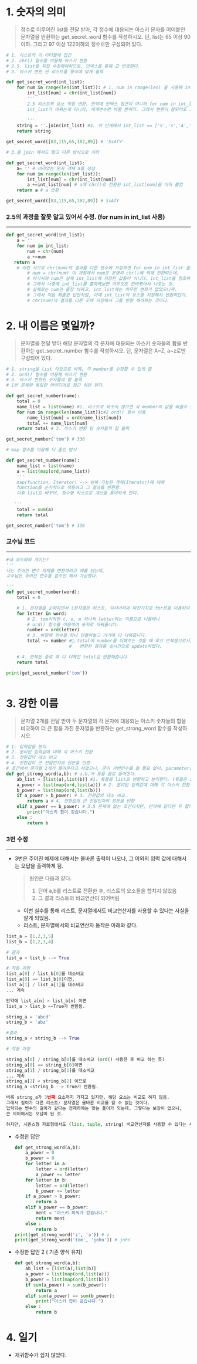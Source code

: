 # 1. 숫자의 의미

> 정수로 이루어진 list를 전달 받아, 각 정수에 대응되는 아스키 문자를 이어붙인 문자열을 반환하는 get_secret_word 함수를 작성하시오. 단, list는 65 이상 90 이하. 그리고 97 이상 122이하의 정수로만 구성되어 있다.

```python
# 1. 리스트의 각 리터럴에 접근
# 2. chr() 함수를 이용해 아스키 변환
# 2.5. list를 직접 수정해야하므로, 인덱스를 통해 값 변경한다.
# 3. 아스키 변환 된 리스트를 형식에 맞게 출력

def get_secret_word(int_list): 
    for num in range(len(int_list)): # 1. num in range(len) 을 사용해 int_list의 각 인덱스를 지칭할 수 있게 됨
        int_list[num] = chr(int_list[num])
        '''
        2.5 리스트의 요소 직접 변환. 만약에 인덱스 접근이 아니라 for num in int_list를 사용했다면, num = chr(num)을 하더라도, 
        int_list가 바뀌는게 아니라, 매개변수만 바뀔 뿐이다. 그래서 변환이 잘되어도 그 값이 return 되지는 않는다.
        
        '''
    string = ''.join(int_list) #3. 이 단계에서 int_list == ['S','s','A','f','Y']이다. .join() 메서드를 이용해 형식을 변경한다.
    return string
```

```python
get_secret_word([83,115,65,102,89]) # 'SsAfY'
```

```python
# 3.을 join 메서드 말고 다른 방식으로 처리

def get_secret_word(int_list):
    a= '' # 비어있는 문자 객체 a를 생성
    for num in range(len(int_list)): 
        int_list[num] = chr(int_list[num])
        a +=int_list[num] # a에 chr()로 전환된 int_list[num]을 이어 붙임
    return a # a 반환

```

``` python
get_secret_word([83,115,65,102,89]) # SsAfY
```



###  2.5의 과정을 잘못 알고 있어서 수정. (for num in int_list 사용)

---



```python
def get_secret_word(int_list):
    a = ''
    for num in int_list:
        num = chr(num)
        a +=num
   return a
	# 이런 식으로 chr(num)의 결과를 다른 변수에 저장하면 for num in int_list 꼴을 사용할 수 있다.
        # num = chr(num) 이 과정에서 num은 분명히 chr()에 의해 전환되는데,
        # 여기서의 num은 실제 int_list에 저장된 값들이 아니다. int_list를 참조하는 다른 변수일뿐이다.
        # 그래서 나중에 int_list를 출력해보면 아무것도 안바뀌어서 나오는 것.
        # 실제로는 num만 줄창 바뀌고, int_list에는 아무런 변화가 없었으니까.
        # 그래서 처음 제출한 답안처럼, 아예 int_list의 요소를 지정해서 변환하던가.
        # chr(num)의 결과를 다른 곳에 저장해서 그를 반환 해야하는 것이다.
```



# 2. 내 이름은 몇일까?

> 문자열을 전달 받아 해당 문자열의 각 문자에 대응되는 아스키 숫자들의 합을 반환하는 get_secret_number 함수를 작성하시오. 단, 문자열은 A~Z, a~z로만 구성되어 있다.

```python
# 1. string을 list 타입으로 바꿔, 각 member를 수정할 수 있게 함
# 2. ord() 함수를 이용해 아스키 변환
# 3. 아스키 변환된 숫자들의 합 출력
# 1번 문제와 동일한 아이디어로 접근 하면 된다.

def get_secret_number(name):
    total = 0
    name_list = list(name) #1. 리스트로 바꾸지 않으면 각 member의 값을 바꿀수 없다.// (A -->65) 이게 안된다는 뜻
    for num in range(len(name_list)):#2 ord() 함수 이용
        name_list[num] = ord(name_list[num])
        total += name_list[num]
    return total # 3. 아스키 변환 된 숫자들의 합 출력

```

```python
get_secret_number('tom') # 336
```



```python
# map 함수를 이용해 더 줄인 방식

def get_secret_number(name):
    name_list = list(name) 
    a = list(map(ord,name_list)) 
    '''
    map(function, Iterator) --> 반복 가능한 객체(Iterator)에 대해 
    function을 순차적으로 적용하고 그 결과를 반환함. 
    이후 list로 바꾸어, 정수형 리스트로 계산을 용이하게 한다.
   
   '''
    total = sum(a)
    return total
```

```python
get_secret_number('tom') # 336
```

### 교수님 코드

---

```python
#내 코드와의 차이는?
'''
나는 주어진 변수 자체를 변환하려고 애를 썼는데,
교수님은 주어진 변수를 참조만 해서 가공했다.

'''
def get_secret_number(word):
    total = 0

    # 1. 문자열을 순회하면서 (문자열은 리스트, 딕셔너리와 마찬가지로 for문을 이용하여 순회가능하죠.)
    for letter in word:
        # 2. tom이라면 t, o, m 하나씩 letter라는 이름으로 나올테니
        # ord() 함수를 이용하여 숫자로 바꿔줍니다.
        number = ord(letter)
        # 3. 바깥에 변수를 하나 만들어놓고 거기에 다 더해줍니다.
        total += number #🔴 total에 number를 더해주는 것을 매 루프 반복함으로서, input된 단어가
        				#   변환된 결과를 실시간으로 update하였다.

    # 4. 반복문 종료 후 다 더해진 total값 반환해줍니다.
    return total

print(get_secret_number('tom'))



```





# 3. 강한 이름

> 문자열 2개를 전달 받아 두 문자열의 각 문자에 대응되는 아스키 숫자들의 합을 비교하여 더 큰 합을 가진 문자열을 반환하는 get_strong_word 함수를 작성하시오.

```python
# 1. 입력값을 분리
# 2. 분리된 입력값에 대해 각 아스키 전환
# 3. 전환값의 대소 비교
# 4. 전환값이 큰 전달인자의 원본을 반환
# 조건에서 문자열 2개가 들어온다고 하였으니, 굳이 가변인수를 쓸 필요 없이. parameter를 2개 만들면 된다.
def get_strong_word(a,b): # a,b,가 튜플 꼴로 들어온다.
    ab_list = [list(a),list(b)] #1. 튜플을 list로 변환하고 분리한다. (튜플은 immutable 해서 일부 수정이 안되기 때문에 list로 변환한다.)
    a_power = list(map(ord,list(a))) # 2. 분리된 입력값에 대해 각 아스키 전환 (2번 문제와 같은 코드)
    b_power = list(map(ord,list(b)))
    if a_power > b_power: # 3. 전환값의 대소 비교.
        return a # 4. 전환값의 큰 전달인자의 원본을 반환
    elif a_power == b_power: # 3.5 문제에 없는 조건이지만, 만약에 같다면 두 합이 같다고 알려준다.
        print("아스키 합이 같습니다.")
    else :
        return b


```



### 3번 수정

---

* 3번은 주어진 예제에 대해서는 올바른 출력이 나오나, 그 이외의 입력 값에 대해서는 오답을 출력하게 됨.

  > 원인은 다음과 같다.
  >
  > 1. 단어 a,b를 리스트로 전환한 후, 리스트의 요소들을 합치지 않았음
  > 2. 그 결과 리스트의 비교연산이 되어버림

  * 이번 실수를 통해 리스트, 문자열에서도 비교연산자를 사용할 수 있다는 사실을 알게 되었음.
  * 리스트, 문자열에서의 비교연산자 동작은 아래와 같다.

```python
list_a = [1,2,3,5]
list_b = [1,2,3,4]

# 결과
list_a > list_b --> True

# 작동 과정
list_a[0] / list_b[0]를 대소비교
list_a[0] == list_b[0]이면,
list_a[1] / list_a[1]를 대소비교
... 계속 

만약에 list_a[n] > list_b[n] 이면
list_a > list_b ==True가 반환됨.

string_a = 'abcd'
string_b = 'abz'

#결과 
string_a < string_b --> True

# 작동 과정

string_a[0] / string_b[0]를 대소비교 (ord() 사용한 후 비교 하는 듯)
string_a[0] == string_b[0]이면
string_a[1] / string_b[1]를 대소비교
... 계속
string_a[2] < string_b[2] 이므로
string_a <string_b --> True가 반환됨.

비록 string_a가 3번째 요소까지 가지고 있지만, 해당 요소는 비교도 하지 않음.
그래서 길이가 다른 리스트/ 문자열은 올바른 비교를 할 수 없는 것이다.
입력되는 변수의 길이가 같다는 전제하에는 맞는 풀이가 되는데, 그렇다는 보장이 없으니,
큰 의미에서는 오답이 된 것.

하지만, 시퀀스형 자료형에서도 (list, tuple, string) 비교연산자를 사용할 수 있다는 사실을 알게 되었다.
```



* 수정한 답안

  ```python
  def get_strong_word(a,b):
      a_power = 0
      b_power = 0
      for letter in a:
          letter = ord(letter)
          a_power += letter
      for letter in b:
          letter = ord(letter)
          b_power += letter
      if a_power > b_power:
          return a
      elif a_power == b_power:
          ment = "아스키 파워가 같습니다."
          return ment
      else :
          return b
  print(get_strong_word('z', 'a')) # z
  print(get_strong_word('tom', 'john')) # john
  ```

* 수정한 답안 2 ( 기존 양식 유지)

  ```python
  def get_strong_word(a,b):
      ab_list = [list(a),list(b)]
      a_power = list(map(ord,list(a))) 
      b_power = list(map(ord,list(b)))
      if sum(a_power) > sum(b_power): 
          return a
      elif sum(a_power) == sum(b_power):
          print("아스키 합이 같습니다.")
      else :
          return b
  ```

  



# 4. 일기

* 재귀함수가 쉽지 않았다.